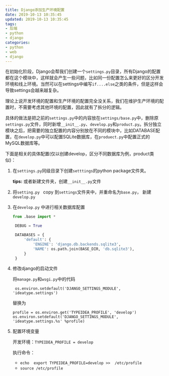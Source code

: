 ```yaml
---
title: Django添加生产环境配置
date: 2019-10-13 10:35:45
updated: 2019-10-13 10:35:45
tags:
- 后端
- python
- django
categories:
- python
- web
- django
---
```


在初始化阶段，Django会帮我们创建一个`settings.py`目录，所有Django的配置都在这个模块中，这样就会产生一些问题，比如同一份配置怎么来更好的区分开发环境和线上环境。当然可以在settings中编写`if....else`之类的条件，但是这样会导致settings会越来越复杂。

理论上说开发环境的配置和生产环境的配置完全没关系，我们在维护生产环境的配置时，不需要考虑其他环境的配置，因此就有了拆分的逻辑。

具体的做法是把之前的`settings.py`中的内容放在`settings/base.py`中，删除原`settings.py`文件，同时新增`__init__.py`、`develop.py`和`product.py`。拆分独立模块之后，把需要的独立配置的内容分别放在不同的模块中，比如DATABASE配置，在`develop.py`中可以配置SQLite数据库，在`produect.py`中配置正式的MySQL数据库等。

下面是相关的具体配置(仅以创建develop，区分不同数据库为例，product类似)：

1. 在`settings.py`同级目录下创建`setttings`的python package文件夹。

   **tips:** 或者新建文件夹，创建`__init__.py`文件

2. 将`setting.py ` copy 到`settings`文件夹中，并重命名为`base.py`， 新建`develop.py`

3. 在`develop.py` 中进行相关数据库配置

   ```python
   from .base import *

    DEBUG = True

    DATABASES = {
        'default': {
            'ENGINE': 'django.db.backends.sqlite3',
            'NAME': os.path.join(BASE_DIR, 'db.sqlite3'),
        }
    }
   ```

4. 修改django的启动文件

   将`manage.py`和`wsgi.py`中的代码

   ` os.environ.setdefault('DJANGO_SETTINGS_MODULE', 'ideatype.settings')`
   
   替换为
   
   ```
   profile = os.environ.get('TYPEIDEA_PROFILE', 'develop')
   os.environ.setdefault('DJANGO_SETTINGS_MODULE', 'ideatype.settings.%s' %profile)
   
   ```
   
5. 配置环境变量

   开发环境：`TYPEIDEA_PROFILE = develop`

   执行命令：

   - `echo  export TYPEIDEA_PROFILE=develop >>  /etc/profile`
   - `source /etc/profile`